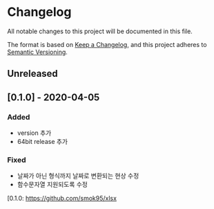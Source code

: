# Changelog
All notable changes to this project will be documented in this file.

The format is based on [Keep a Changelog](https://keepachangelog.com/en/1.0.0/),
and this project adheres to [Semantic Versioning](https://semver.org/spec/v2.0.0.html).

## Unreleased

## [0.1.0] - 2020-04-05
### Added
- version 추가
- 64bit release 추가

### Fixed
- 날짜가 아닌 형식까지 날짜로 변환되는 현상 수정
- 함수문자열 지원되도록 수정

[0.1.0: https://github.com/smok95/xlsx
